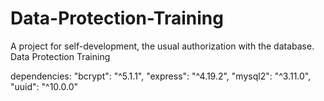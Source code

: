 # Data-Protection-Training
A project for self-development, the usual authorization with the database. Data Protection Training

dependencies:
    "bcrypt": "^5.1.1",
    "express": "^4.19.2",
    "mysql2": "^3.11.0",
    "uuid": "^10.0.0"
